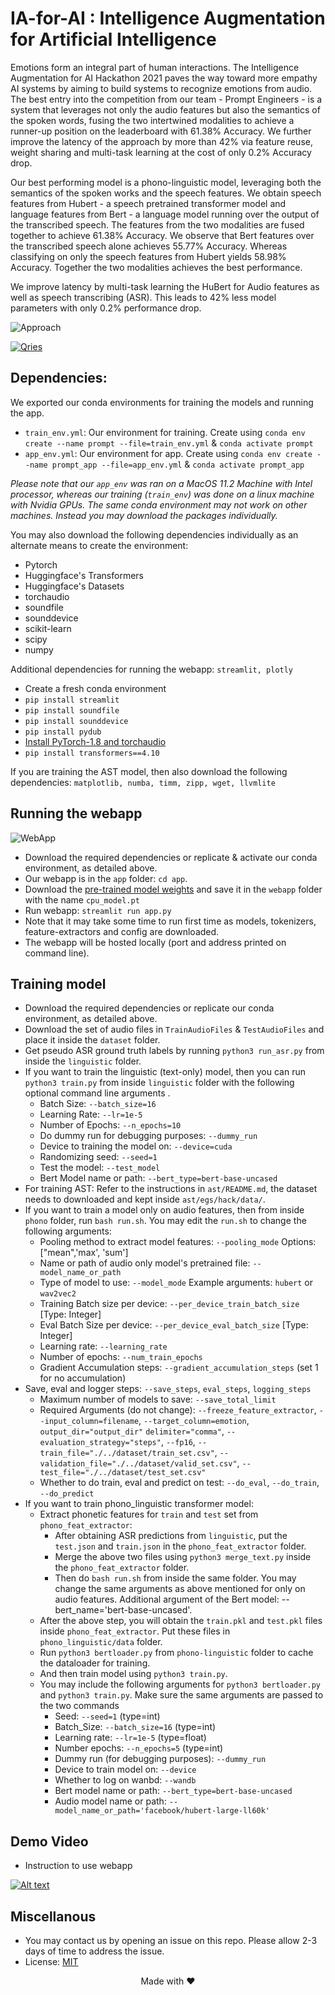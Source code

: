 # IA-for-AI : Intelligence Augmentation for Artificial Intelligence

Emotions form an integral part of human interactions. The Intelligence Augmentation for AI Hackathon 2021 paves the way toward more empathy AI systems by aiming to build systems to recognize emotions from audio. The best entry into the competition from our team - Prompt Engineers - is a system that leverages not only the audio features but also the semantics of the spoken words, fusing the two intertwined modalities to achieve a runner-up position on the leaderboard with 61.38% Accuracy. We further improve the latency of the approach by more than 42% via feature reuse, weight sharing and multi-task learning at the cost of only 0.2% Accuracy drop.


Our best performing model is a phono-linguistic model, leveraging both the semantics of the spoken works and the speech features. We obtain speech features from Hubert - a speech pretrained transformer model and language features from Bert - a language model running over the output of the transcribed speech. The features from the two modalities are fused together to achieve 61.38% Accuracy. We observe that Bert features over the transcribed speech alone achieves 55.77% Accuracy. Whereas classifying on only the speech features from Hubert yields 58.98% Accuracy. Together the two modalities achieves the best performance.

We improve latency by multi-task learning the HuBert for Audio features as well as speech transcribing (ASR). This leads to 42% less model parameters with only 0.2% performance drop.

![Approach](https://github.com/tejasvaidhyadev/IA-for-AI/blob/main/approach.png?raw=true)
<div >
<a href="https://www.canva.com/design/DAEpwSNVeyE/7-ntpAFtXqQdLJgr9QTVzA/view">
         <img alt="Qries" src="https://raw.githubusercontent.com/tejasvaidhyadev/tejasvaidhyadev.github.io/master/_images/BACKUP/canva_wid.png"
          >
      </a>           
</div>

## Dependencies:

We exported our conda environments for training the models and running the app.

- `train_env.yml`: Our environment for training. Create using `conda env create --name prompt --file=train_env.yml` & `conda activate prompt`
- `app_env.yml`: Our environment for app. Create using `conda env create --name prompt_app --file=app_env.yml`	& `conda activate prompt_app`

*Please note that our `app_env` was ran on a MacOS 11.2 Machine with Intel processor, whereas our training (`train_env`) was done on a linux machine with Nvidia GPUs. The same conda environment may not work on other machines. Instead you may download the packages individually.*

You may also download the following dependencies individually as an alternate means to create the environment:
- Pytorch
- Huggingface's Transformers
- Huggingface's Datasets
- torchaudio
- soundfile
- sounddevice
- scikit-learn
- scipy
- numpy

Additional dependencies for running the webapp: `streamlit, plotly`
- Create a fresh conda environment
- `pip install streamlit`
- `pip install soundfile`
- `pip install sounddevice`
- `pip install pydub`
- [Install PyTorch-1.8 and torchaudio](https://pytorch.org/get-started/previous-versions/)
- `pip install transformers==4.10`


If you are training the AST model, then also download the following dependencies:
`matplotlib, numba, timm, zipp, wget, llvmlite`

## Running the webapp
 
 ![WebApp](https://github.com/tejasvaidhyadev/IA-for-AI/blob/main/demo.jpeg?raw=true)
 
- Download the required dependencies or replicate & activate our conda environment, as detailed above.
- Our webapp is in the `app` folder: `cd app`.
- Download the [pre-trained model weights](https://drive.google.com/file/d/1KFSAYqRBzEkodBr7xirHkeG4bgGxJyz-/view?usp=sharing) and save it in the `webapp` folder with the name `cpu_model.pt`
- Run webapp: `streamlit run app.py`
- Note that it may take some time to run first time as models, tokenizers, feature-extractors and config are downloaded.
- The webapp will be hosted locally (port and address printed on command line).


## Training model

- Download the required dependencies or replicate our conda environment, as detailed above.
- Download the set of audio files in `TrainAudioFiles` & `TestAudioFiles` and place it inside the `dataset` folder.
- Get pseudo ASR ground truth labels by running `python3 run_asr.py` from inside the `linguistic` folder.
- If you want to train the linguistic (text-only) model, then you can run `python3 train.py` from inside `linguistic` folder with the following optional command line arguments .
  - Batch Size: `--batch_size=16`
  - Learning Rate: `--lr=1e-5`
  - Number of Epochs: `--n_epochs=10`
  - Do dummy run for debugging purposes: `--dummy_run`
  - Device to training the model on: `--device=cuda`
  - Randomizing seed: `--seed=1`
  - Test the model: `--test_model`
  - Bert Model name or path: `--bert_type=bert-base-uncased`
- For training AST: Refer to the instructions in `ast/README.md`, the dataset needs to downloaded and kept inside `ast/egs/hack/data/`.
- If you want to train a model only on audio features, then from inside `phono` folder, run `bash run.sh`. You may edit the `run.sh` to change the following arguments:
  - Pooling method to extract model features: `--pooling_mode` Options: ["mean",'max', 'sum']
  - Name or path of audio only model's pretrained file: `--model_name_or_path`
  - Type of model to use: `--model_mode` Example arguments: `hubert` or `wav2vec2`
  - Training Batch size per device: `--per_device_train_batch_size` [Type: Integer]
  - Eval Batch Size per device: `--per_device_eval_batch_size` [Type: Integer]
  - Learning rate: `--learning_rate`
  - Number of epochs: `--num_train_epochs`
  - Gradient Accumulation steps: `--gradient_accumulation_steps` (set 1 for no accumulation)
- Save, eval and logger steps: `--save_steps`, `eval_steps`, `logging_steps`
  - Maximum number of models to save: `--save_total_limit`
  - Required Arguments (do not change): `--freeze_feature_extractor`, `--input_column=filename`, `--target_column=emotion`, `output_dir="output_dir"` `delimiter="comma"`, `--evaluation_strategy="steps"`, `--fp16`, `--train_file="./../dataset/train_set.csv"`, `--validation_file="./../dataset/valid_set.csv"`, `--test_file="./../dataset/test_set.csv"`
  - Whether to do train, eval and predict on test: `--do_eval`, `--do_train`, `--do_predict`
- If you want to train phono_linguistic transformer model:
    - Extract phonetic features for `train` and `test` set from `phono_feat_extractor`: 
      - After obtaining ASR predictions from `linguistic`, put the `test.json` and `train.json` in the `phono_feat_extractor` folder.
      - Merge the above two files using `python3 merge_text.py` inside the `phono_feat_extractor` folder.
      - Then do `bash run.sh` from inside the same folder. You may change the same arguments as above mentioned for only on audio features. Additional argument of the Bert model: --bert_name='bert-base-uncased'.
    - After the above step, you will obtain the `train.pkl` and `test.pkl` files inside `phono_feat_extractor`. Put these files in `phono_linguistic/data` folder.
    - Run `python3 bertloader.py` from `phono-linguistic` folder to cache the dataloader for training.
    - And then train model using `python3 train.py`.
    - You may include the following arguments for `python3 bertloader.py` and `python3 train.py`. Make sure the same arguments are passed to the two commands
      - Seed: `--seed=1` (type=int)
      - Batch_Size: `--batch_size=16` (type=int)
      - Learning rate: `--lr=1e-5` (type=float)
      - Number epochs: `--n_epochs=5` (type=int)
      - Dummy run (for debugging purposes): `--dummy_run`
      - Device to train model on: `--device`
      - Whether to log on wanbd: `--wandb`
      - Bert model name or path: `--bert_type=bert-base-uncased`
      - Audio model name or path: `--model_name_or_path='facebook/hubert-large-ll60k'`

## Demo Video

- Instruction to use webapp 

[![Alt text](https://raw.githubusercontent.com/tejasvaidhyadev/tejasvaidhyadev.github.io/master/_images/BACKUP/1.png)](https://youtu.be/XVgZponOLbE)
 
## Miscellanous

- You may contact us by opening an issue on this repo. Please allow 2-3 days of time to address the issue.
- License: [MIT](/LICENSE)

<div align="center" > Made with ❤️ </div>
